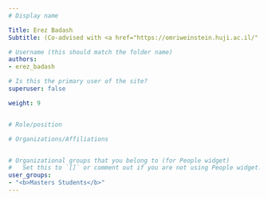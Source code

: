 ```yaml
---
# Display name

Title: Erez Badash
Subtitle: (Co-advised with <a href="https://omriweinstein.huji.ac.il/" target="_blank" rel="noopener noreferrer">Omri Weinstein</a>)

# Username (this should match the folder name)
authors:
- erez_badash

# Is this the primary user of the site?
superuser: false

weight: 9


# Role/position

# Organizations/Affiliations


# Organizational groups that you belong to (for People widget)
#   Set this to `[]` or comment out if you are not using People widget.
user_groups:
- "<b>Masters Students</b>"
---
```


